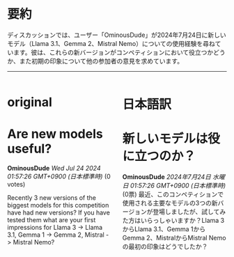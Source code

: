 # 要約 
ディスカッションでは、ユーザー「OminousDude」が2024年7月24日に新しいモデル（Llama 3.1、Gemma 2、Mistral Nemo）についての使用経験を尋ねています。彼は、これらの新バージョンがコンペティションにおいて役立つかどうか、また初期の印象について他の参加者の意見を求めています。

---


<style>
.column-left{
  float: left;
  width: 47.5%;
  text-align: left;
}
.column-right{
  float: right;
  width: 47.5%;
  text-align: left;
}
.column-one{
  float: left;
  width: 100%;
  text-align: left;
}
</style>


<div class="column-left">

# original

# Are new models useful?

**OminousDude** *Wed Jul 24 2024 01:57:26 GMT+0900 (日本標準時)* (0 votes)

Recently 3 new versions of the biggest models for this competition have had new versions? If you have tested them what are your first impressions for Llama 3 -> Llama 3.1, Gemma 1 -> Gemma 2, Mistral -> Mistral Nemo?





</div>
<div class="column-right">

# 日本語訳

# 新しいモデルは役に立つのか？
**OminousDude** *2024年7月24日 水曜日 01:57:26 GMT+0900 (日本標準時)* (0票)
最近、このコンペティションで使用される主要なモデルの3つの新バージョンが登場しましたが、試してみた方はいらっしゃいますか？Llama 3からLlama 3.1、Gemma 1からGemma 2、MistralからMistral Nemoの最初の印象はどうでしたか？


</div>